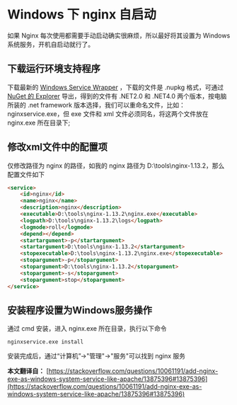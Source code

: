 # Windows 下 nginx 自启动
如果 Nginx 每次使用都需要手动启动确实很麻烦，所以最好将其设置为 Windows 系统服务，开机自启动就行了。

## 下载运行环境支持程序
下载最新的 [Windows Service Wrapper](https://www.nuget.org/packages/WinSW/) ，下载的文件是 .nupkg 格式，可通过 [NuGet 的 Explorer](http://nuget.codeplex.com/releases) 导出，得到的文件有 .NET2.0 和 .NET4.0 两个版本，按电脑所装的 .net framework 版本选择，我们可以重命名文件，比如：nginxservice.exe，但 exe 文件和 xml 文件必须同名，将这两个文件放在 nginx.exe 所在目录下;

## 修改xml文件中的配置项
仅修改路径为 nginx 的路径，如我的 nginx 路径为 D:\tools\nginx-1.13.2，那么配置文件如下

```html
<service>
    <id>nginx</id>
    <name>nginx</name>
    <description>nginx</description>
    <executable>D:\tools\nginx-1.13.2\nginx.exe</executable>
    <logpath>D:\tools\nginx-1.13.2\logs</logpath>
    <logmode>roll</logmode>
    <depend></depend>
    <startargument>-p</startargument>
    <startargument>D:\tools\nginx-1.13.2</startargument>
    <stopexecutable>D:\tools\nginx-1.13.2\nginx.exe</stopexecutable>
    <stopargument>-p</stopargument>
    <stopargument>D:\tools\nginx-1.13.2</stopargument>
    <stopargument>-s</stopargument>
    <stopargument>stop</stopargument>
</service>
```

## 安装程序设置为Windows服务操作
通过 cmd 安装，进入 nginx.exe 所在目录，执行以下命令

```
nginxservice.exe install
```

安装完成后，通过“计算机”->"管理"->"服务"可以找到 nginx 服务

**本文翻译自：** [https://stackoverflow.com/questions/10061191/add-nginx-exe-as-windows-system-service-like-apache/13875396#13875396](https://stackoverflow.com/questions/10061191/add-nginx-exe-as-windows-system-service-like-apache/13875396#13875396)